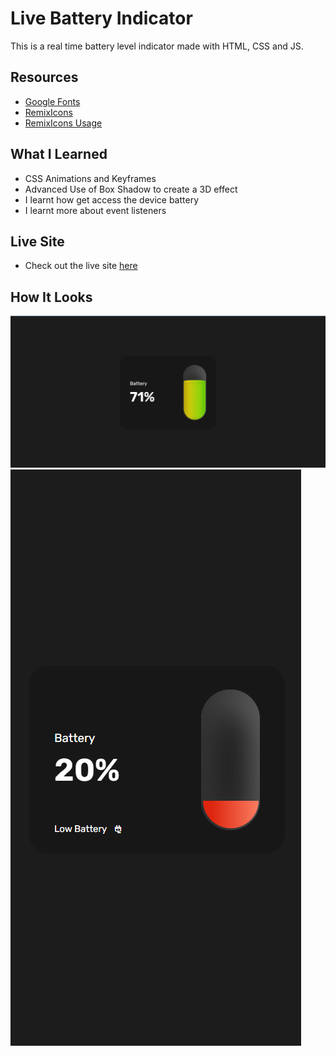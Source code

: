 # Live Battery Indicator
This is a real time battery level indicator made with HTML, CSS and JS.

## Resources
* [Google Fonts](https://fonts.google.com/)
* [RemixIcons](https://remixicon.com/)
* [RemixIcons Usage](https://github.com/Remix-Design/remixicon#usage)

## What I Learned 
*  CSS Animations and Keyframes
*  Advanced Use of Box Shadow to create a 3D effect
*  I learnt how get access the device battery
*  I learnt more about event listeners

## Live Site
*  Check out the live site [here](https://live-battery-indicator.netlify.app/)

## How It Looks
![Screenshot](assets/screenshots/1.png)
![Screenshot](assets/screenshots/2.png)

